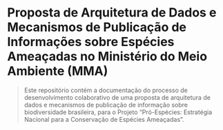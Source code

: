 # Proposta de Arquitetura de Dados e Mecanismos de Publicação de Informações sobre Espécies Ameaçadas no Ministério do Meio Ambiente (MMA)


>Este repositório contém a documentação do processo de desenvolvimento colaborativo de uma proposta de arquitetura de dados e mecanismos de publicação de informação sobre biodiversidade brasileira, para o Projeto “Pró-Espécies: Estratégia Nacional para a Conservação de Espécies Ameaçadas”.
